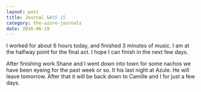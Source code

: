 ```yaml
---
layout: post
title: Journal &#35 15
category: the-azure-journals
date: 2016-06-19
---
```

I worked for about 6 hours today, and finished 3 minutes of music. I am at the halfway point for the final act. I hope I can finish in the next few days.

After finishing work Shane and I went down into town for some nachos we have been eyeing for the past week or so. It his last night at Azule. He will leave tomorrow. After that it will be back down to Camille and I for just a few days.
